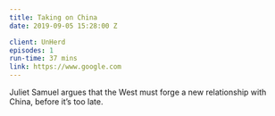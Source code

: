 ```yaml
---
title: Taking on China
date: 2019-09-05 15:28:00 Z

client: UnHerd
episodes: 1
run-time: 37 mins
link: https://www.google.com
---
```


Juliet Samuel argues that the West must forge a new relationship with China, before it’s too late.